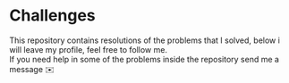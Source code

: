 # Challenges

This repository contains resolutions of the problems that I solved, below i will leave my profile, feel free to follow me.   
If you need help in some of the problems inside the repository send me a message ✉️
